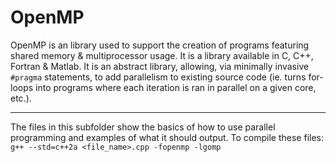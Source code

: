 # OpenMP

OpenMP is an library used to support the creation of programs featuring shared memory & multiprocessor usage. It is a library available in C, C++, Fortran & Matlab. It is an abstract library, allowing, via minimally invasive `#pragma` statements, to add parallelism to existing source code (ie. turns for-loops into programs where each iteration is ran in parallel on a given core, etc.).

***

The files in this subfolder show the basics of how to use parallel programming and examples of what it should output. To compile these files: `g++ --std=c++2a <file_name>.cpp -fopenmp -lgomp`
